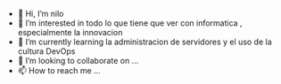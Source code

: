 - 👋 Hi, I’m  nilo 
- 👀 I’m interested in todo lo que tiene que ver con informatica , especialmente  la innovacion 
- 🌱 I’m currently learning  la administracion de servidores  y el uso de la cultura DevOps
- 💞️ I’m looking to collaborate on ...
- 📫 How to reach me ...

<!---
nilofe/nilofe is a ✨ special ✨ repository because its `README.md` (this file) appears on your GitHub profile.
You can click the Preview link to take a look at your changes.
--->
